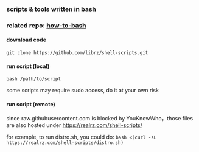 ### scripts & tools written in bash
### related repo: [how-to-bash](https://github.com/librz/how-to-bash)

#### download code

`git clone https://github.com/librz/shell-scripts.git`

#### run script (local)

`bash /path/to/script` 

some scripts may require sudo access, do it at your own risk

#### run script (remote)

since raw.githubusercontent.com is blocked by YouKnowWho，those files are also hosted under https://realrz.com/shell-scripts/

for example, to run distro.sh, you could do: `bash <(curl -sL https://realrz.com/shell-scripts/distro.sh)`
